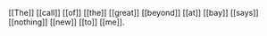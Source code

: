 [[The]] [[call]] [[of]] [[the]] [[great]] [[beyond]] [[at]] [[bay]] 
[[says]] [[nothing]] [[new]] [[to]] [[me]].